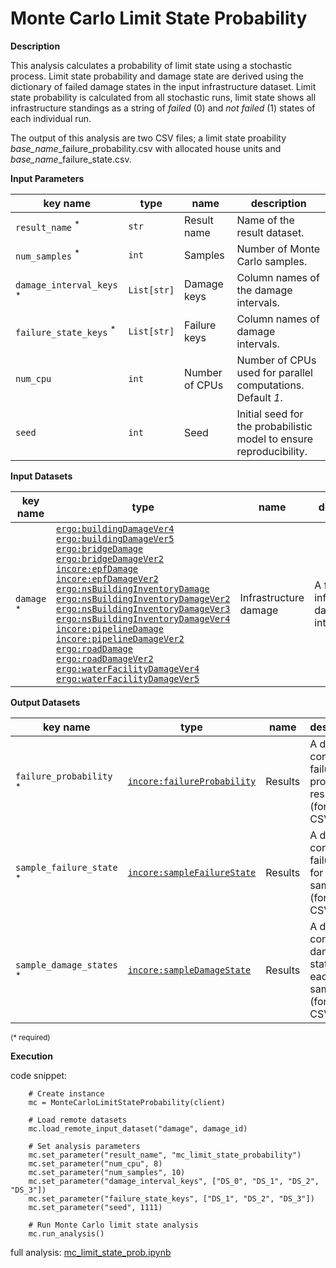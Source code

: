 # Monte Carlo Limit State Probability

**Description**

This analysis calculates a probability of limit state using a stochastic process. Limit state probability and 
damage state are derived using the dictionary of failed damage states in the input infrastructure dataset. Limit state 
probability is calculated from all stochastic runs, limit state shows all infrastructure standings as a string of *failed* (0) and *not failed* (1) states 
of each individual run.

The output of this analysis are two CSV files; a limit state proability *base_name*_failure_probability.csv with allocated house units
and  *base_name*_failure_state.csv.
                                
**Input Parameters**

key name | type | name | description
--- | --- | --- | ---
`result_name` <sup>*</sup> | `str` | Result name | Name of the result dataset.
`num_samples` <sup>*</sup> | `int` | Samples | Number of Monte Carlo samples.
`damage_interval_keys` <sup>*</sup> | `List[str]` | Damage keys | Column names of the damage intervals.
`failure_state_keys` <sup>*</sup> | `List[str]` | Failure keys | Column names of damage intervals.
`num_cpu` | `int` | Number of CPUs | Number of CPUs used for parallel computations. <br>Default *1*.
`seed` | `int` | Seed | Initial seed for the probabilistic model to ensure reproducibility.

**Input Datasets**

key name | type                                                                                                                                                                                                                                                                                                                                                                                                                                                                                                                                                                                                                                                                                                                                                                                                                                                                                                                                                                                                                                                                                                                                                                                                                                                                                                                                                                                                                                                                                                                                                                                                                                                                                                                                                                                                                                                 | name | description
--- |------------------------------------------------------------------------------------------------------------------------------------------------------------------------------------------------------------------------------------------------------------------------------------------------------------------------------------------------------------------------------------------------------------------------------------------------------------------------------------------------------------------------------------------------------------------------------------------------------------------------------------------------------------------------------------------------------------------------------------------------------------------------------------------------------------------------------------------------------------------------------------------------------------------------------------------------------------------------------------------------------------------------------------------------------------------------------------------------------------------------------------------------------------------------------------------------------------------------------------------------------------------------------------------------------------------------------------------------------------------------------------------------------------------------------------------------------------------------------------------------------------------------------------------------------------------------------------------------------------------------------------------------------------------------------------------------------------------------------------------------------------------------------------------------------------------------------------------------------| --- | ---
`damage` <sup>*</sup> | [`ergo:buildingDamageVer4`](https://tools.in-core.org/semantics/api/types/ergo:buildingDamageVer4)<br>[`ergo:buildingDamageVer5`](https://tools.in-core.org/semantics/api/types/ergo:buildingDamageVer5)<br>[`ergo:bridgeDamage`](https://tools.in-core.org/semantics/api/types/ergo:bridgeDamage)<br>[`ergo:bridgeDamageVer2`](https://tools.in-core.org/semantics/api/types/ergo:bridgeDamageVer2)<br>[`incore:epfDamage`](https://tools.in-core.org/semantics/api/types/incore:epfDamage)<br>[`incore:epfDamageVer2`](https://tools.in-core.org/semantics/api/types/incore:epfDamageVer2)<br>[`ergo:nsBuildingInventoryDamage`](https://tools.in-core.org/semantics/api/types/ergo:nsBuildingInventoryDamage)<br>[`ergo:nsBuildingInventoryDamageVer2`](https://tools.in-core.org/semantics/api/types/ergo:nsBuildingInventoryDamageVer2)<br>[`ergo:nsBuildingInventoryDamageVer3`](https://tools.in-core.org/semantics/api/types/ergo:nsBuildingInventoryDamageVer3)<br>[`ergo:nsBuildingInventoryDamageVer4`](https://tools.in-core.org/semantics/api/types/ergo:nsBuildingInventoryDamageVer4)<br>[`incore:pipelineDamage`](https://tools.in-core.org/semantics/api/types/incore:pipelineDamage)<br>[`incore:pipelineDamageVer2`](https://tools.in-core.org/semantics/api/types/incore:pipelineDamageVer2)<br>[`ergo:roadDamage`](https://tools.in-core.org/semantics/api/types/ergo:roadDamage)<br>[`ergo:roadDamageVer2`](https://tools.in-core.org/semantics/api/types/ergo:roadDamageVer2)<br>[`ergo:waterFacilityDamageVer4`](https://tools.in-core.org/semantics/api/types/ergo:waterFacilityDamageVer4)<br>[`ergo:waterFacilityDamageVer5`](https://tools.in-core.org/semantics/api/types/ergo:waterFacilityDamageVer5) | Infrastructure damage | A file with infrastructure damage intervals.

**Output Datasets**

key name | type | name | description
--- | --- | --- | ---
`failure_probability` <sup>*</sup> | [`incore:failureProbability`](https://tools.in-core.org/semantics/api/types/incore:failureProbability) | Results | A dataset containing failure probability results <br>(format: CSV).
`sample_failure_state` <sup>*</sup> | [`incore:sampleFailureState`](https://tools.in-core.org/semantics/api/types/incore:sampleFailureState) | Results | A dataset containing failure state for each sample <br>(format: CSV).
`sample_damage_states` <sup>*</sup> | [`incore:sampleDamageState`](https://tools.in-core.org/semantics/api/types/incore:sampleDamageState) | Results | A dataset containing damage state for each sample <br>(format: CSV).
                    
<small>(* required)</small>

**Execution**

code snippet:

```
    # Create instance
    mc = MonteCarloLimitStateProbability(client)

    # Load remote datasets
    mc.load_remote_input_dataset("damage", damage_id)

    # Set analysis parameters
    mc.set_parameter("result_name", "mc_limit_state_probability")
    mc.set_parameter("num_cpu", 8)
    mc.set_parameter("num_samples", 10)
    mc.set_parameter("damage_interval_keys", ["DS_0", "DS_1", "DS_2", "DS_3"])
    mc.set_parameter("failure_state_keys", ["DS_1", "DS_2", "DS_3"])
    mc.set_parameter("seed", 1111)

    # Run Monte Carlo limit state analysis
    mc.run_analysis()
```

full analysis: [mc_limit_state_prob.ipynb](https://github.com/IN-CORE/incore-docs/blob/main/notebooks/mc_limit_state_prob.ipynb)

